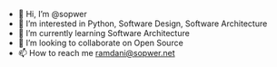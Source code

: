 - 👋 Hi, I’m @sopwer
- 👀 I’m interested in Python, Software Design, Software Architecture
- 🌱 I’m currently learning Software Architecture
- 💞️ I’m looking to collaborate on Open Source
- 📫 How to reach me ramdani@sopwer.net

<!---
sopwer/sopwer is a ✨ special ✨ repository because its `README.md` (this file) appears on your GitHub profile.
You can click the Preview link to take a look at your changes.
--->
